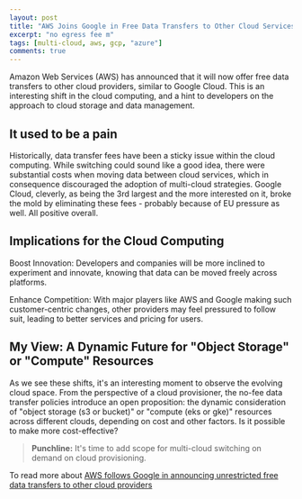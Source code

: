 ```yaml
---
layout: post
title: "AWS Joins Google in Free Data Transfers to Other Cloud Services"
excerpt: "no egress fee m"
tags: [multi-cloud, aws, gcp, "azure"]
comments: true
---
```


Amazon Web Services (AWS) has announced that it will now offer free data transfers to other cloud providers, similar to Google Cloud. This is an interesting shift in the cloud computing, and a hint to developers on the approach to cloud storage and data management.

## It used to be a pain

Historically, data transfer fees have been a sticky issue within the cloud computing. While switching could sound like a good idea, there were substantial costs when moving data between cloud services, which in consequence discouraged the adoption of multi-cloud strategies. Google Cloud, cleverly, as being the 3rd largest and the more interested on it, broke the mold by eliminating these fees - probably because of EU pressure as well. All positive overall.

## Implications for the Cloud Computing

Boost Innovation: Developers and companies will be more inclined to experiment and innovate, knowing that data can be moved freely across platforms.

Enhance Competition: With major players like AWS and Google making such customer-centric changes, other providers may feel pressured to follow suit, leading to better services and pricing for users.

## My View: A Dynamic Future for "Object Storage" or "Compute" Resources

As we see these shifts, it's an interesting moment to observe the evolving cloud space. From the perspective of a cloud provisioner, the no-fee data transfer policies introduce an open proposition: the dynamic consideration of "object storage (s3 or bucket)" or "compute (eks or gke)" resources across different clouds, depending on cost and other factors. Is it possible to make more cost-effective?

> **Punchline:** It's time to add scope for multi-cloud switching on demand on cloud provisioning.

To read more about [AWS follows Google in announcing unrestricted free data transfers to other cloud providers](https://techcrunch.com/2024/03/05/amazon-follows-google-in-announcing-free-data-transfers-out-of-aws/)
